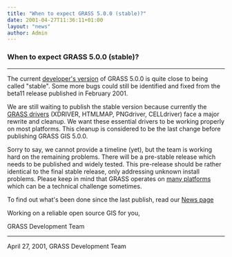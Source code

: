 ```yaml
---
title: "When to expect GRASS 5.0.0 (stable)?"
date: 2001-04-27T11:36:11+01:00
layout: "news"
author: Admin
---
```


### When to expect GRASS 5.0.0 (stable)?

------------------------------------------------------------------------

The current [developer's version](../grasscvs.html) of GRASS 5.0.0 is
quite close to being called \"stable\". Some more bugs could still be
identified and fixed from the beta11 release published in February
2001.

We are still waiting to publish the stable version because currently
the [GRASS drivers](../gdp/html_grass5/drivers.html) (XDRIVER, HTMLMAP,
PNGdriver, CELLdriver) face a major rewrite and cleanup. We want these
essential drivers to be working properly on most platforms. This cleanup
is considered to be the last change before publishing GRASS GIS
5.0.0.

Sorry to say, we cannot provide a timeline (yet), but the team is
working hard on the remaining problems. There will be a pre-stable
release which needs to be published and widely tested. This pre-release
should be rather identical to the final stable release, only addressing
unknown install problems. Please keep in mind that GRASS operates on
[many platforms](../general.html#platforms) which can be a technical
challenge sometimes.

To find out what's been done since the last publish, read our
[News page](http://freegis.org/cgi-bin/viewcvs.cgi/~checkout~/grass/NEWS.html)

Working on a reliable open source GIS for you,

GRASS Development Team

------------------------------------------------------------------------

April 27, 2001, GRASS Development Team
